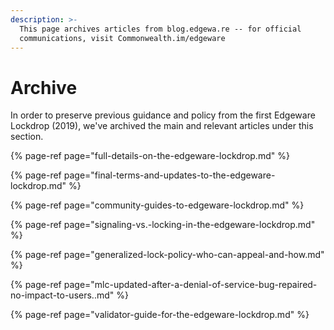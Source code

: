 ```yaml
---
description: >-
  This page archives articles from blog.edgewa.re -- for official
  communications, visit Commonwealth.im/edgeware
---
```


# Archive

In order to preserve previous guidance and policy from the first Edgeware Lockdrop \(2019\), we've archived the main and relevant articles under this section.

{% page-ref page="full-details-on-the-edgeware-lockdrop.md" %}

{% page-ref page="final-terms-and-updates-to-the-edgeware-lockdrop.md" %}

{% page-ref page="community-guides-to-edgeware-lockdrop.md" %}

{% page-ref page="signaling-vs.-locking-in-the-edgeware-lockdrop.md" %}

{% page-ref page="generalized-lock-policy-who-can-appeal-and-how.md" %}

{% page-ref page="mlc-updated-after-a-denial-of-service-bug-repaired-no-impact-to-users..md" %}

{% page-ref page="validator-guide-for-the-edgeware-lockdrop.md" %}



